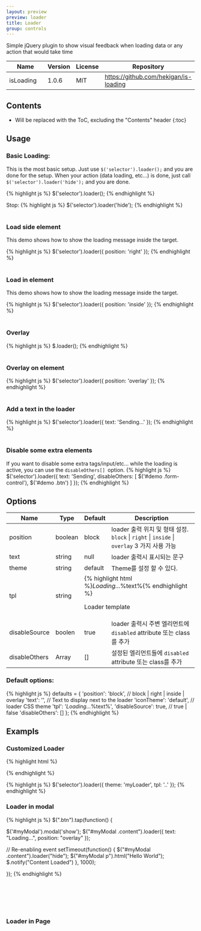 ```yaml
---
layout: preview
preview: loader
title: Loader
group: controls
---
```


Simple jQuery plugin to show visual feedback when loading data or any action that would take time

<div class="table-responsive">
  <table class="table table-bordered">
    <thead>
     <tr class="bg-faded">
       <th style="width: 150px;">Name</th>
       <th>Version</th>
       <th>License</th>
       <th>Repository</th>
     </tr>
    </thead>
    <tbody>
     <tr>
      <td>isLoading</td>
      <td>1.0.6</td>
      <td>MIT</td>
       <td>
        <a href="https://github.com/hekigan/is-loading">https://github.com/hekigan/is-loading</a>
       </td>
     </tr>
    </tbody>
  </table>
</div>



## Contents

* Will be replaced with the ToC, excluding the "Contents" header
{:toc}

## Usage

### Basic Loading:

This is the most basic setup. Just use `$('selector').loader();` and you are done for the setup.
When your action (data loading, etc...) is done, just call `$('selector').loader('hide');` and you are done.

{% highlight js %}
$('selector').loader();
{% endhighlight %}

Stop:
{% highlight js %}
$('selector').loader('hide');
{% endhighlight %}
<br><br>

### Load side element
This demo shows how to show the loading message inside the target.

{% highlight js %}
$('selector').loader({ position: 'right' });
{% endhighlight %}
<br><br>

### Load in element
This demo shows how to show the loading message inside the target.

{% highlight js %}
$('selector').loader({ position: 'inside' });
{% endhighlight %}
<br><br>

### Overlay
{% highlight js %}
$.loader();
{% endhighlight %}
<br><br>

### Overlay on element
{% highlight js %}
$('selector').loader({ position: 'overlay' });
{% endhighlight %}
<br><br>

### Add a text in the loader
{% highlight js %}
$('selector').loader({ text: 'Sending...' });
{% endhighlight %}
<br><br>


### Disable some extra elements
If you want to disable some extra tags/input/etc... while the loading is active, you can use the `disableOthers[] `option.
{% highlight js %}
$('selector').loader({
  text: 'Sending',
  disableOthers: [
    $('#demo .form-control'),
    $('#demo .btn')
  ]
});
{% endhighlight %}


## Options

<div class="table-responsive">
  <table class="table table-bordered table-striped">
    <thead>
     <tr>
       <th style="width: 100px;">Name</th>
       <th style="width: 50px;">Type</th>
       <th style="width: 50px;">Default</th>
       <th>Description</th>
     </tr>
    </thead>
    <tbody>
     <tr>
       <td>position</td>
       <td>boolean</td>
       <td>block</td>
       <td>
       loader 출력 위치 및 형태 설정.
       <code>block</code> | <code>right</code> | <code>inside</code> | <code>overlay</code> 3 가지 사용 가능
       </td>
     </tr>
     <tr>
       <td>text</td>
       <td>string</td>
       <td>null</td>
       <td>
        loader 출력시 표시되는 문구
       </td>
     </tr>
     <tr>
       <td>theme</td>
       <td>string</td>
       <td>default</td>
       <td>Theme를 설정 할 수 있다.</td>
     </tr>
     <tr>
       <td>tpl</td>
       <td>string</td>
       <td colspan="2">
       {% highlight html %}<span class="loader-wrapper %wrapper% %theme%"><i class="loader">Loading...</i>%text%</span>{% endhighlight %}
       <p>Loader template</p>
       </td>
     </tr>
     <tr>
       <td>disableSource</td>
       <td>boolen</td>
       <td>true</td>
       <td>loader 출력시 주변 엘리먼트에 <code>disabled</code> attribute 또는 class를 추가</td>
     </tr>
     <tr>
       <td>disableOthers</td>
       <td>Array</td>
       <td>[]</td>
       <td>설정된 엘리먼트들에 <code>disabled</code> attribute 또는 class를 추가</td>
     </tr>
    </tbody>
  </table>
</div>

### Default options:

{% highlight js %}
defaults = {
  'position': 'block',        // block | right | inside | overlay
  'text': '',                 // Text to display next to the loader
  'iconTheme': 'default',    // loader CSS theme
  'tpl': '<span class="loader-wrapper %wrapper% %theme%"><i class="loader">Loading...</i>%text%</span>',
  'disableSource': true,      // true | false
  'disableOthers': []
};
{% endhighlight %}


## Exampls

### Customized Loader
{% highlight html %}
<style>
  .loader-overlay {...}
  .loader-overlay .loader-wrapper.myLoader {...}
</style>
{% endhighlight %}

{% highlight js %}
$('selector').loader({
  theme: 'myLoader',
  tpl: '..'
});
{% endhighlight %}

### Loader in modal
{% highlight js %}
$(".btn").tap(function() {

  $('#myModal').modal('show');
  $("#myModal .content").loader({
    text:       "Loading...",
    position:   "overlay"
  });

  // Re-enabling event
  setTimeout(function() {
    $("#myModal .content").loader("hide");
    $("#myModal p").html("Hello World");
    $.notify("Content Loaded")
  }, 1000);

});
{% endhighlight %}
<br><br><br><br><br><br>

### Loader in Page

<br><br><br><br><br><br>
